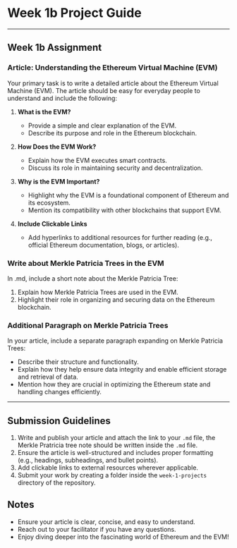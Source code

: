 # Week 1b Project Guide

---

## Week 1b Assignment

### Article: Understanding the Ethereum Virtual Machine (EVM)
Your primary task is to write a detailed article about the Ethereum Virtual Machine (EVM). The article should be easy for everyday people to understand and include the following:

1. **What is the EVM?**
   - Provide a simple and clear explanation of the EVM.
   - Describe its purpose and role in the Ethereum blockchain.

2. **How Does the EVM Work?**
   - Explain how the EVM executes smart contracts.
   - Discuss its role in maintaining security and decentralization.

3. **Why is the EVM Important?**
   - Highlight why the EVM is a foundational component of Ethereum and its ecosystem.
   - Mention its compatibility with other blockchains that support EVM.

4. **Include Clickable Links**
   - Add hyperlinks to additional resources for further reading (e.g., official Ethereum documentation, blogs, or articles).

### Write about Merkle Patricia Trees in the EVM
In .md, include a short note about the Merkle Patricia Tree:

1. Explain how Merkle Patricia Trees are used in the EVM.
2. Highlight their role in organizing and securing data on the Ethereum blockchain.

### Additional Paragraph on Merkle Patricia Trees
In your article, include a separate paragraph expanding on Merkle Patricia Trees:

- Describe their structure and functionality.
- Explain how they help ensure data integrity and enable efficient storage and retrieval of data.
- Mention how they are crucial in optimizing the Ethereum state and handling changes efficiently.

---

## Submission Guidelines

1. Write and publish your article  and attach the link to your `.md` file, the Merkle Pratricia tree note should be written inside the `.md` file.
2. Ensure the article is well-structured and includes proper formatting (e.g., headings, subheadings, and bullet points).
3. Add clickable links to external resources wherever applicable.
4. Submit your work by creating a folder inside the `week-1-projects` directory of the repository.

## Notes
- Ensure your article is clear, concise, and easy to understand.
- Reach out to your facilitator if you have any questions.
- Enjoy diving deeper into the fascinating world of Ethereum and the EVM!
